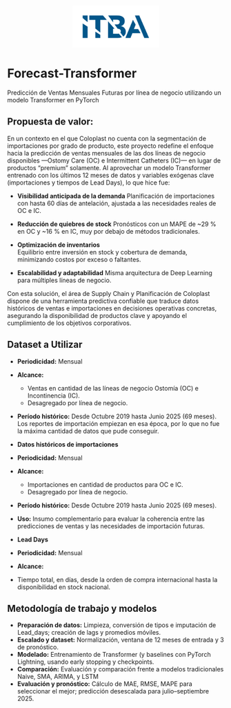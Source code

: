 <p align="center">
  <img src="https://github.com/borre103/forecast-transformer/raw/main/Marca-ITBA-Color-ALTA.png"
       alt="ITBA Logo"
       width="200" />
</p>





# **Forecast-Transformer**
Predicción de Ventas Mensuales Futuras por línea de negocio utilizando un modelo Transformer en PyTorch

## **Propuesta de valor**:
En un contexto en el que Coloplast no cuenta con la segmentación de importaciones por grado de producto, este proyecto redefine el enfoque hacia la predicción de ventas mensuales de las dos líneas de negocio disponibles —Ostomy Care (OC) e Intermittent Catheters (IC)— en lugar de productos “premium” solamente. Al aprovechar un modelo Transformer entrenado con los últimos 12 meses de datos y variables exógenas clave (importaciones y tiempos de Lead Days), lo que hice fue:

- **Visibilidad anticipada de la demanda**
    Planificación de importaciones con hasta 60 días de antelación, ajustada a las necesidades reales de OC e IC.
  
- **Reducción de quiebres de stock**
   Pronósticos con un MAPE de ~29 % en OC y ~16 % en IC, muy por debajo de métodos tradicionales.

- **Optimización de inventarios**  
   Equilibrio entre inversión en stock y cobertura de demanda, minimizando costos por exceso o faltantes.

- **Escalabilidad y adaptabilidad** 
   Misma arquitectura de Deep Learning para múltiples líneas de negocio.
  
Con esta solución, el área de Supply Chain y Planificación de Coloplast dispone de una herramienta predictiva confiable que traduce datos históricos de ventas e importaciones en decisiones operativas concretas, asegurando la disponibilidad de productos clave y apoyando el cumplimiento de los objetivos corporativos.

## **Dataset a Utilizar**
- **Periodicidad:** Mensual
- **Alcance:**
  - Ventas en cantidad de las líneas de negocio Ostomía (OC) e Incontinencia (IC).  
  - Desagregado por línea de negocio.
- **Período histórico:** Desde Octubre 2019 hasta Junio 2025 (69 meses). Los reportes de importación empiezan en esa época, por lo que no fue la máxima cantidad de datos que pude conseguir.

- **Datos históricos de importaciones**  
- **Periodicidad:** Mensual  
- **Alcance:**  
  - Importaciones en cantidad de productos para OC e IC.  
  - Desagregado por línea de negocio.  
- **Período histórico:** Desde Octubre 2019 hasta Junio 2025 (69 meses).
- **Uso:** Insumo complementario para evaluar la coherencia entre las predicciones de ventas y las necesidades de importación futuras.

- **Lead Days**  
- **Periodicidad:** Mensual  
- **Alcance:**  
- Tiempo total, en días, desde la orden de compra internacional hasta la disponibilidad en stock nacional.

## **Metodología de trabajo y modelos**
- **Preparación de datos:** Limpieza, conversión de tipos e imputación de Lead_days; creación de lags y promedios móviles.  
- **Escalado y dataset:** Normalización, ventana de 12 meses de entrada y 3 de pronóstico.
- **Modelado:** Entrenamiento de Transformer (y baselines  con PyTorch Lightning, usando early stopping y checkpoints.
- **Comparación:** Evaluación y comparación frente a modelos tradicionales Naive, SMA, ARIMA, y LSTM
- **Evaluación y pronóstico:** Cálculo de MAE, RMSE, MAPE para seleccionar el mejor; predicción desescalada para julio–septiembre 2025.  

